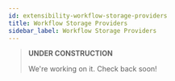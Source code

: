 ```yaml
---
id: extensibility-workflow-storage-providers
title: Workflow Storage Providers
sidebar_label: Workflow Storage Providers
---
```


> **UNDER CONSTRUCTION**
>
> We're working on it. Check back soon!
